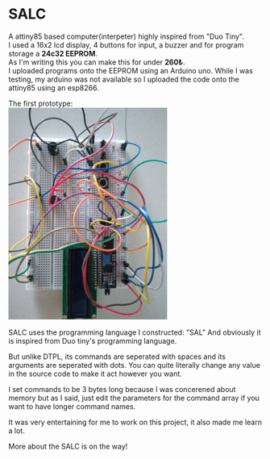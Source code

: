 # SALC
A attiny85 based computer(interpeter) highly inspired from "Duo Tiny".  
I used a 16x2 lcd display, 4 buttons for input, a buzzer and for program storage a **24c32 EEPROM**.  
As I'm writing this you can make this for under **260₺**.  
I uploaded programs onto the EEPROM using an Arduino uno. While I was testing, my arduino was not available so I uploaded the code onto the attiny85 using an esp8266.  
  
The first prototype:  
<img src="https://github.com/QwertyR0/SALC/blob/main/prototype.jpg" width="315" height="420">  

SALC uses the programming language I constructed: "SAL" 
And obviously it is inspired from Duo tiny's programming language.

But unlike DTPL, its commands are seperated with spaces and its arguments are seperated with dots. You can quite literally change any value in the source code to make it act however you want.  
  
I set commands to be 3 bytes long because I was concerened about memory but as I said, just edit the parameters for the command array if you want to have longer command names.  
  
It was very entertaining for me to work on this project, it also made me learn a lot.  
  
More about the SALC is on the way!
